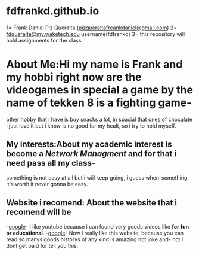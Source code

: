 # fdfrankd.github.io
1= Frank Daniel Piz Queralta (pizqueraltafreankdaniel@gmail.com)
2= fdqueralta@my.waketech.edu username(fdfrankd)
3= this repository will hold assignments for the class 


# About Me:Hi my name is Frank and my hobbi right now are the videogames in special a game by the name of **tekken 8** is a fighting game-
  other hobby that i have is buy snacks a lot, in spacial that ones of chocalate i just love it but i know is no good for my healt, so i try to hold myself.
  
## My interests:About my academic interest is become a **_Network Managment_** and for that i need pass all my class- 
  something is not easy at all but i wiil keep going, i guess when-something it's worth it never gonna be easy.
  
## Website i recomend: About the website that i recomend will be
-[google](https://www.youtube.com)- I like youtube because i can found very goods videos like **for fun or educational**.
-[google](https://www.webnovel.com)- Now i really like this website, because you can read so manys goods historys of any kind is amazing not joke and- 
 not i dont get paid for tell you this.
